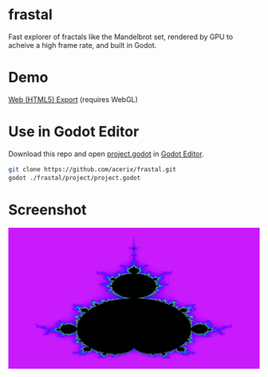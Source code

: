 # frastal
Fast explorer of fractals like the Mandelbrot set, rendered by GPU to acheive a high frame rate, and built in Godot.

# Demo
[Web (HTML5) Export](https://acerix.github.io/frastal/) (requires WebGL)

# Use in Godot Editor
Download this repo and open [project.godot](project/project.godot) in [Godot Editor](https://godotengine.org/download/).

```bash
git clone https://github.com/acerix/frastal.git
godot ./frastal/project/project.godot
```

# Screenshot
![Screenshot of the initial rendering of frastal](project/screenshot.png?raw=true "Initial rendering of frastal")

